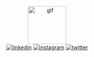 <!--
**ViLinh27/ViLinh27** is a ✨ _special_ ✨ repository because its `README.md` (this file) appears on your GitHub profile.

Here are some ideas to get you started:

- 🔭 I’m currently working on ...
- 🌱 I’m currently learning ...
- 👯 I’m looking to collaborate on ...
- 🤔 I’m looking for help with ...
- 💬 Ask me about ...
- 📫 How to reach me: ...
- 😄 Pronouns: ...
- ⚡ Fun fact: ...

-- tutorial from : https://www.sitepoint.com/github-profile-readme/c
-->

<div id="header"align="center">
  <img src="https://media.giphy.com/media/v1.Y2lkPTc5MGI3NjExMWI5YWZkMDgyNTA4NzA5NDRhNjc3YjM2ODE2NWY0ODBmYzIxOWEyZiZjdD1z/M9gbBd9nbDrOTu1Mqx/giphy.gif" alt="gif" width="100"/>
  
  <div id="badges">
    <a href=""><img src="https://img.shields.io/badge/LinkedIn-blue?logo=linkedin&logoColor=white&style=for-the-badge" alt="linkedin"/></a>
    <a href=""><img src="https://img.shields.io/badge/Instagram-pink?logo=instagram&logoColor=white&style=for-the-badge" alt="instagram"/></a>
    <a href=""><img src="https://img.shields.io/badge/Twitter-blue?logo=twitter&logoColor=white&style=for-the-badge" alt="twitter"/></a>
  </div>
</div>
